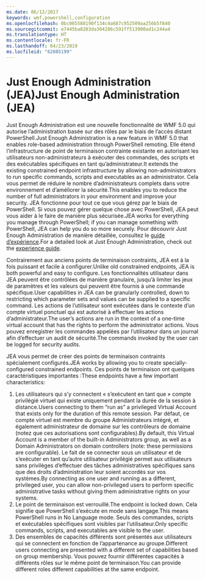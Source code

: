 ```yaml
---
ms.date: 06/12/2017
keywords: wmf,powershell,configuration
ms.openlocfilehash: 0bc085588190f134c4a687c952509aa256b5f840
ms.sourcegitcommit: e7445ba8203da304286c591ff513900ad1c244a4
ms.translationtype: HT
ms.contentlocale: fr-FR
ms.lasthandoff: 04/23/2019
ms.locfileid: "62085199"
---
```

# <a name="just-enough-administration-jea"></a><span data-ttu-id="90605-102">Just Enough Administration (JEA)</span><span class="sxs-lookup"><span data-stu-id="90605-102">Just Enough Administration (JEA)</span></span>
<span data-ttu-id="90605-103">Just Enough Administration est une nouvelle fonctionnalité de WMF 5.0 qui autorise l’administration basée sur des rôles par le biais de l’accès distant PowerShell.</span><span class="sxs-lookup"><span data-stu-id="90605-103">Just Enough Administration is a new feature in WMF 5.0 that enables role-based administration through PowerShell remoting.</span></span>  <span data-ttu-id="90605-104">Elle étend l’infrastructure de point de terminaison contrainte existante en autorisant les utilisateurs non-administrateurs à exécuter des commandes, des scripts et des exécutables spécifiques en tant qu’administrateur.</span><span class="sxs-lookup"><span data-stu-id="90605-104">It extends the existing constrained endpoint infrastructure by allowing non-administrators to run specific commands, scripts and executables as an administrator.</span></span>  <span data-ttu-id="90605-105">Cela vous permet de réduire le nombre d’administrateurs complets dans votre environnement et d’améliorer la sécurité.</span><span class="sxs-lookup"><span data-stu-id="90605-105">This enables you to reduce the number of full administrators in your environment and improve your security.</span></span>  <span data-ttu-id="90605-106">JEA fonctionne pour tout ce que vous gérez par le biais de PowerShell. Si vous pouvez gérer quelque chose avec PowerShell, JEA peut vous aider à le faire de manière plus sécurisée.</span><span class="sxs-lookup"><span data-stu-id="90605-106">JEA works for everything you manage through PowerShell; if you can manage something with PowerShell, JEA can help you do so more securely.</span></span>  <span data-ttu-id="90605-107">Pour découvrir Just Enough Administration de manière détaillée, consultez le [guide d’expérience](http://aka.ms/JEA).</span><span class="sxs-lookup"><span data-stu-id="90605-107">For a detailed look at Just Enough Administration, check out the [experience guide](http://aka.ms/JEA).</span></span>

<span data-ttu-id="90605-108">Contrairement aux anciens points de terminaison contraints, JEA est à la fois puissant et facile à configurer.</span><span class="sxs-lookup"><span data-stu-id="90605-108">Unlike old constrained endpoints, JEA is both powerful and easy to configure.</span></span>  <span data-ttu-id="90605-109">Les fonctionnalités utilisateur dans JEA peuvent être contrôlées de manière granulaire, jusqu’à limiter les jeux de paramètres et les valeurs qui peuvent être fournis à une commande spécifique.</span><span class="sxs-lookup"><span data-stu-id="90605-109">User capabilities in JEA can be granularly controlled, down to restricting which parameter sets and values can be supplied to a specific command.</span></span> <span data-ttu-id="90605-110">Les actions de l’utilisateur sont exécutées dans le contexte d’un compte virtuel ponctuel qui est autorisé à effectuer les actions d’administrateur.</span><span class="sxs-lookup"><span data-stu-id="90605-110">The user’s actions are run in the context of a one-time virtual account that has the rights to perform the administrator actions.</span></span>  <span data-ttu-id="90605-111">Vous pouvez enregistrer les commandes appelées par l’utilisateur dans un journal afin d’effectuer un audit de sécurité.</span><span class="sxs-lookup"><span data-stu-id="90605-111">The commands invoked by the user can be logged for security audits.</span></span>

<span data-ttu-id="90605-112">JEA vous permet de créer des points de terminaison contraints spécialement configurés.</span><span class="sxs-lookup"><span data-stu-id="90605-112">JEA works by allowing you to create specially-configured constrained endpoints.</span></span>  <span data-ttu-id="90605-113">Ces points de terminaison ont quelques caractéristiques importantes :</span><span class="sxs-lookup"><span data-stu-id="90605-113">These endpoints have a few important characteristics:</span></span>

1. <span data-ttu-id="90605-114">Les utilisateurs qui s’y connectent « s’exécutent en tant que » compte privilégié virtuel qui existe uniquement pendant la durée de la session à distance.</span><span class="sxs-lookup"><span data-stu-id="90605-114">Users connecting to them “run as” a privileged Virtual Account that exists only for the duration of this remote session.</span></span>  <span data-ttu-id="90605-115">Par défaut, ce compte virtuel est membre du groupe Administrateurs intégré, et également administrateur de domaine sur les contrôleurs de domaine (notez que ces autorisations sont configurables).</span><span class="sxs-lookup"><span data-stu-id="90605-115">By default, this Virtual Account is a member of the built-in Administrators group, as well as a Domain Administrators on domain controllers (note: these permissions are configurable).</span></span> <span data-ttu-id="90605-116">Le fait de se connecter sous un utilisateur et de s’exécuter en tant qu’autre utilisateur privilégié permet aux utilisateurs sans privilèges d’effectuer des tâches administratives spécifiques sans que des droits d’administration leur soient accordés sur vos systèmes.</span><span class="sxs-lookup"><span data-stu-id="90605-116">By connecting as one user and running as a different, privileged user, you can allow non-privileged users to perform specific administrative tasks without giving them administrative rights on your systems.</span></span>
2. <span data-ttu-id="90605-117">Le point de terminaison est verrouillé.</span><span class="sxs-lookup"><span data-stu-id="90605-117">The endpoint is locked down.</span></span>  <span data-ttu-id="90605-118">Cela signifie que PowerShell s’exécute en mode sans langage.</span><span class="sxs-lookup"><span data-stu-id="90605-118">This means PowerShell runs in No Language mode.</span></span>  <span data-ttu-id="90605-119">Seuls des commandes, scripts et exécutables spécifiques sont visibles par l’utilisateur.</span><span class="sxs-lookup"><span data-stu-id="90605-119">Only specific commands, scripts, and executables are visible to the user.</span></span>
3. <span data-ttu-id="90605-120">Des ensembles de capacités différents sont présentés aux utilisateurs qui se connectent en fonction de l’appartenance au groupe.</span><span class="sxs-lookup"><span data-stu-id="90605-120">Different users connecting are presented with a different set of capabilities based on group membership.</span></span>  <span data-ttu-id="90605-121">Vous pouvez fournir différentes capacités à différents rôles sur le même point de terminaison.</span><span class="sxs-lookup"><span data-stu-id="90605-121">You can provide different roles different capabilities at the same endpoint.</span></span>
